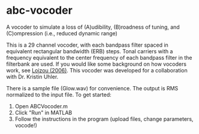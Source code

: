 # abc-vocoder
A vocoder to simulate a loss of (A)udibility, (B)roadness 
of tuning, and (C)ompression (i.e., reduced dynamic range) 

This is a 29 channel vocoder, with each bandpass filter 
spaced in equivalent rectangular bandwidth (ERB) steps. Tonal 
carriers with a frequency equivalent to the center frequency 
of each bandpass filter in the filterbank are used. If you 
would like some background on how vocoders work, see 
[Loizou (2006)](https://ecs.utdallas.edu/loizou/cimplants/chap_loizou_review2006.pdf).
This vocoder was developed for a collaboration with Dr. 
Kristin Uhler.

There is a sample file (Glow.wav) for convenience. The output 
is RMS normalized to the input file. To get started: 
1. Open ABCVocoder.m
2. Click "Run" in MATLAB
3. Follow the instructions in the program (upload files, change parameters, vocode!)

